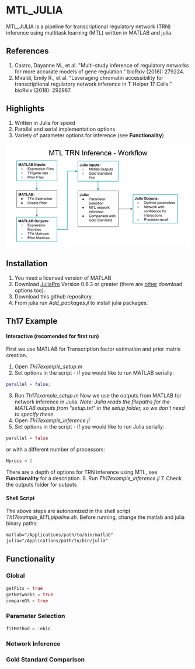 # MTL_JULIA
MTL_JULIA is a pipeline for transcriptional regulatory network (TRN) inference using multitask learning (MTL) written in MATLAB and julia. 

## References 
1. Castro, Dayanne M., et al. "Multi-study inference of regulatory networks for more accurate models of gene regulation." bioRxiv (2018): 279224.
2. Miraldi, Emily R., et al. "Leveraging chromatin accessibility for transcriptional regulatory network inference in T Helper 17 Cells." bioRxiv (2018): 292987.

## Highlights
1. Written in Julia for speed
2. Parallel and serial implementation options
3. Variety of parameter options for inference (see **Functionality**)

![](/images/MTL_TRN_Inference_Workflow.png)

## Installation 
1. You need a licensed version of MATLAB
2. Download [JuliaPro](https://juliacomputing.com/products/juliapro.html) Version 0.6.3 or greater (there are [other](https://julialang.org/downloads/) download options too).
3. Download this github repository.
3. From julia run *Add_packages.jl* to install julia packages.  

## Th17 Example
#### Interactive (recomended for first run)
First we use MATLAB for Transcription factor estimation and prior matrix creation. 
1. Open *Th17example_setup.m* 
2. Set options in the script - if you would like to run MATLAB serially:
```matlab
parallel = false;
```
3. Run *Th17example_setup.m* 
Now we use the outputs from MATLAB for network inference in Julia. 
*Note: Julia reads the filepaths for the MATLAB outputs from "setup.txt" in the setup folder, so we don't need to specify these.*
4. Open *Th17example_inference.jl*
5. Set options in the script - if you would like to run Julia serially: 
```julia
parallel = false
```
or with a different number of processors:
```julia
Nprocs = 2 
```
There are a depth of options for TRN inference using MTL, see **Functionality** for a description. 
6. Run *Th17example_inference.jl* 
7. Check the outputs folder for outputs

#### Shell Script
The above steps are autonomized in the shell script *Th17example_MTLpipeline.sh*. Before running, change the matlab and julia binary paths:
```shell
matlab="/Applications/path/to/bin/matlab"
julia="/Applications/path/to/bin/julia"
```

## Functionality
### Global
```julia
getFits = true
getNetworks = true
compareGS = true
``` 
### Parameter Selection
```julia
fitMethod = :ebic
```

### Network Inference

### Gold Standard Comparison
